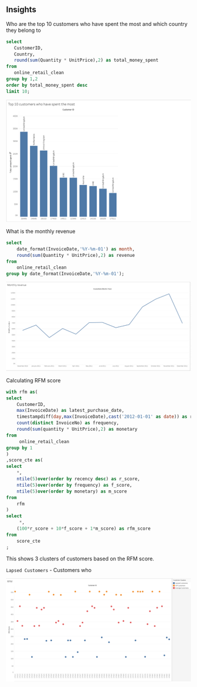 ## Insights
 Who are the top 10 customers who have spent the most and which country they belong to
 ```sql
select 
	CustomerID,
    Country,
    round(sum(Quantity * UnitPrice),2) as total_money_spent 
from 
	online_retail_clean 
group by 1,2
order by total_money_spent desc 
limit 10;
```
![](https://github.com/sshreya/PortfolioProjects/blob/main/Cohort%20Retention%20Analysis/images/Top%2010%20customers.png)

What is the monthly revenue
```sql
select 
	date_format(InvoiceDate,'%Y-%m-01') as month,
    round(sum(Quantity * UnitPrice),2) as revenue 
from 
	online_retail_clean
group by date_format(InvoiceDate,'%Y-%m-01');
```
![](https://github.com/sshreya/PortfolioProjects/blob/main/Cohort%20Retention%20Analysis/images/monthly%20revenue.png)

Calculating RFM score
```sql
with rfm as(
select 
    CustomerID,
    max(InvoiceDate) as latest_purchase_date,
    timestampdiff(day,max(InvoiceDate),cast('2012-01-01' as date)) as recency,
    count(distinct InvoiceNo) as frequency,
    round(sum(quantity * UnitPrice),2) as monetary
from 
     online_retail_clean 
group by 1
)
,score_cte as(
select 
    *,
    ntile(5)over(order by recency desc) as r_score,
    ntile(5)over(order by frequency) as f_score,
    ntile(5)over(order by monetary) as m_score 
from
    rfm 
)
select 	
     *,
    (100*r_score + 10*f_score + 1*m_score) as rfm_score 
from 
    score_cte 
;
```
This shows 3 clusters of customers based on the RFM score.

`Lapsed Customers` - Customers who 

![](https://github.com/sshreya/PortfolioProjects/blob/main/Cohort%20Retention%20Analysis/images/RFM%20score.png)
